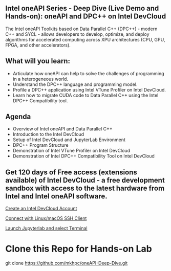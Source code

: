 ## Intel oneAPI Series - Deep Dive (Live Demo and Hands-on): oneAPI and DPC++ on Intel DevCloud

The Intel oneAPI Toolkits based on Data Parallel C++ (DPC++) - modern C++ and SYCL - allows developers to develop, optimize, and deploy algorithms for accelerated computing across XPU architectures (CPU, GPU, FPGA, and other accelerators).

## What will you learn:

* Articulate how oneAPI can help to solve the challenges of programming in a heterogeneous world.
* Understand the DPC++ language and programming model.
* Profile a DPC++ application using Intel VTune Profiler on Intel DevCloud.
* Learn how to migrate CUDA code to Data Parallel C++ using the Intel DPC++ Compatibility tool.

## Agenda 

* Overview of Intel oneAPI and Data Parallel C++ 
* Introduction to the Intel DevCloud
* Setup of Intel DevCloud and JupyterLab Environment
* DPC++ Program Structure 
* Demonstration of Intel VTune Profiler on Intel DevCloud 
* Demonstration of Intel DPC++ Compatibility Tool on Intel DevCloud 

## Get 120 days of Free access (extensions available) of Intel DevCloud - a free development sandbox with access to the latest hardware from Intel and Intel oneAPI software.

[Create an Intel DevCloud Account](https://software.intel.com/devcloud/oneapi)

[Connect with Linux/macOS SSH Client](https://devcloud.intel.com/oneapi/documentation/connect-with-ssh-linux-macos)

[Launch Jupyterlab and select Terminal](https://jupyter.oneapi.devcloud.intel.com)

# Clone this Repo for Hands-on Lab

git clone https://github.com/mkhpc/oneAPI-Deep-Dive.git


